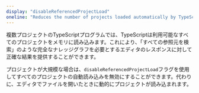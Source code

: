 ```yaml
---
display: "disableReferencedProjectLoad"
oneline: "Reduces the number of projects loaded automatically by TypeScript"
---
```


複数プロジェクトのTypeScriptプログラムでは、TypeScriptは利用可能なすべてのプロジェクトをメモリに読み込みます。これにより、「すべての参照元を検索」のような完全なナレッジグラフを必要とするエディタのレスポンスに対して正確な結果を提供することができます。

プロジェクトが大規模な場合は、`disableReferencedProjectLoad`フラグを使用してすべてのプロジェクトの自動読み込みを無効にすることができます。代わりに、エディタでファイルを開いたときに動的にプロジェクトが読み込まれます。
